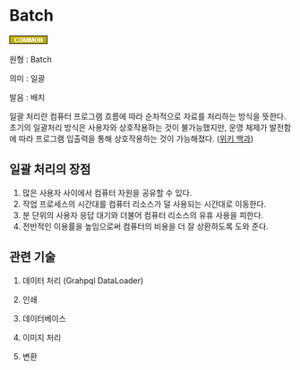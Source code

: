 # Batch
![Common](../2TAT1C/Label_Common.png)

원형 : Batch

의미  : 일괄

발음 : 배치

일괄 처리란 컴퓨터 프로그램 흐름에 따라 순차적으로 자료를 처리하는 방식을 뜻한다. 초기의 일괄처리 방식은 사용자와 상호작용하는 것이 불가능했지만, 운영 체제가 발전함에 따라 프로그램 입출력을 통해 상호작용하는 것이 가능해졌다.
([위키 백과](https://ko.wikipedia.org/wiki/%EC%9D%BC%EA%B4%84_%EC%B2%98%EB%A6%AC))

## 일괄 처리의 장점
1. 많은 사용자 사이에서 컴퓨터 자원을 공유할 수 있다.
2. 작업 프로세스의 시간대를 컴퓨터 리소스가 덜 사용되는 시간대로 이동한다.
3. 분 단위의 사용자 응답 대기와 더불어 컴퓨터 리소스의 유휴 사용을 피한다.
4. 전반적인 이용률을 높임으로써 컴퓨터의 비용을 더 잘 상환하도록 도와 준다.

## 관련 기술
1. 데이터 처리 (Grahpql DataLoader)

2. 인쇄

3. 데이터베이스 

4. 이미지 처리

5. 변환
